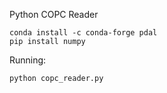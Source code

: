 Python COPC Reader

```
conda install -c conda-forge pdal
pip install numpy
```

Running:

```
python copc_reader.py
```